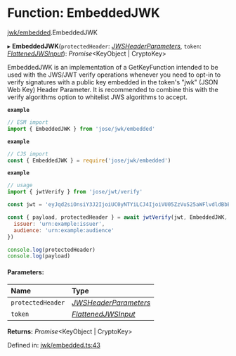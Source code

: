 # Function: EmbeddedJWK

[jwk/embedded](../modules/jwk_embedded.md).EmbeddedJWK

▸ **EmbeddedJWK**(`protectedHeader`: [*JWSHeaderParameters*](../interfaces/types.jwsheaderparameters.md), `token`: [*FlattenedJWSInput*](../interfaces/types.flattenedjwsinput.md)): *Promise*<KeyObject \| CryptoKey\>

EmbeddedJWK is an implementation of a GetKeyFunction intended to be used with the
JWS/JWT verify operations whenever you need to opt-in to verify signatures with
a public key embedded in the token's "jwk" (JSON Web Key) Header Parameter.
It is recommended to combine this with the verify algorithms option to whitelist
JWS algorithms to accept.

**`example`** 
```js
// ESM import
import { EmbeddedJWK } from 'jose/jwk/embedded'
```

**`example`** 
```js
// CJS import
const { EmbeddedJWK } = require('jose/jwk/embedded')
```

**`example`** 
```js
// usage
import { jwtVerify } from 'jose/jwt/verify'

const jwt = 'eyJqd2siOnsiY3J2IjoiUC0yNTYiLCJ4IjoiVU05ZzVuS25aWFlvdldBbE03NmNMejl2VG96UmpfX0NIVV9kT2wtZ09vRSIsInkiOiJkczhhZVF3MWwyY0RDQTdiQ2tPTnZ3REtwWEFidFhqdnFDbGVZSDhXc19VIiwia3R5IjoiRUMifSwiYWxnIjoiRVMyNTYifQ.eyJpc3MiOiJ1cm46ZXhhbXBsZTppc3N1ZXIiLCJhdWQiOiJ1cm46ZXhhbXBsZTphdWRpZW5jZSIsImlhdCI6MTYwNDU4MDc5NH0.60boak3_dErnW47ZPty1C0nrjeVq86EN_eK0GOq6K8w2OA0thKoBxFK4j-NuU9yZ_A9UKGxPT_G87DladBaV9g'

const { payload, protectedHeader } = await jwtVerify(jwt, EmbeddedJWK, {
  issuer: 'urn:example:issuer',
  audience: 'urn:example:audience'
})

console.log(protectedHeader)
console.log(payload)
```

#### Parameters:

Name | Type |
:------ | :------ |
`protectedHeader` | [*JWSHeaderParameters*](../interfaces/types.jwsheaderparameters.md) |
`token` | [*FlattenedJWSInput*](../interfaces/types.flattenedjwsinput.md) |

**Returns:** *Promise*<KeyObject \| CryptoKey\>

Defined in: [jwk/embedded.ts:43](https://github.com/panva/jose/blob/v3.11.0/src/jwk/embedded.ts#L43)
